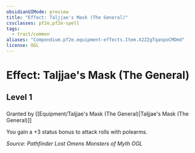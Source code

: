 ```yaml
---
obsidianUIMode: preview
title: "Effect: Taljjae's Mask (The General)"
cssclasses: pf2e,pf2e-spell
tags:
  - trait/common
aliases: "Compendium.pf2e.equipment-effects.Item.X2ZZgTqanpoCMDmd"
license: OGL
---
```

# Effect: Taljjae's Mask (The General)
## Level 1
### 






Granted by [[Equipment/Taljjae's Mask (The General)|Taljjae's Mask (The General)]]

You gain a +3 status bonus to attack rolls with polearms.

*Source: Pathfinder Lost Omens Monsters of Myth*
*OGL*
